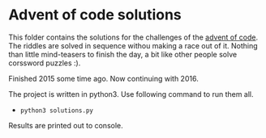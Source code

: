 # Advent of code solutions

This folder contains the solutions for the challenges of the [advent of code](https://adventofcode.com).
The riddles are solved in sequence withou making a race out of it. Nothing than little mind-teasers to 
finish the day, a bit like other people solve corssword puzzles :).

Finished 2015 some time ago. Now continuing with 2016.

The project is written in python3. Use following command to run them all. 
* `python3 solutions.py`

Results are printed out to console.

